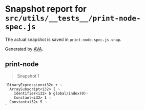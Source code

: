 # Snapshot report for `src/utils/__tests__/print-node-spec.js`

The actual snapshot is saved in `print-node-spec.js.snap`.

Generated by [AVA](https://ava.li).

## print-node

> Snapshot 1

    `BinaryExpression<i32> + ␊
      ArraySubscript<i32> [ ␊
        Identifier<i32> b global/index(0)␊
        Constant<i32> 1 ␊
      Constant<i32> 5 ␊
    `
